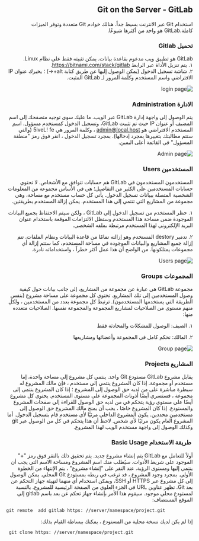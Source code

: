 <div dir="rtl" align="right">
	
## Git on the Server - GitLab  


استخدام Git عبر الانترنت بسيط جداً. هنالك خوادم Git متعددة وتوفر الميزات كاملة.GitLab هو واحد من أكثرها شيوعًا.  
### تحميل Gitlab

GitLab هو تطبيق ويب مدعوم بقاعدة بيانات. يمكن تثبيته فقط على نظام Linux.  
١.
يتم تنزيل الأداة عبر الرابط https://bitnami.com/stack/gitlab.   
٢.
 شاشة تسجيل الدخول (يمكن الوصول إليها عن طريق كتابة alt+→) ؛ يخبرك عنوان IP الافتراضي واسم المستخدم وكلمة المرور لـ GitLab المثبت.  
   
 ![login page](https://git-scm.com/book/en/v2/images/bitnami.png)  
 
 ### الادارة Administration
 يتم الوصول إلى واجهة إدارة GitLab عبر الويب. ما عليك سوى توجيه متصفحك إلى اسم المضيف أو عنوان IP حيث تم تثبيت GitLab، وتسجيل الدخول كمستخدم مسؤول. اسم المستخدم الافتراضي هو admin@local.host ، وكلمة المرور هي 5iveL! fe (والتي ستتم مطالبتك بتغييرها بمجرد إدخالها). بمجرد تسجيل الدخول ، انقر فوق رمز "منطقة المسؤول" في القائمة أعلى اليمين.
   
 ![Admin page](https://git-scm.com/book/en/v2/images/gitlab-menu.png)  
 
 ### المستخدمين Users
 المستخدمون
المستخدمون في GitLab هم حسابات تتوافق مع الأشخاص. لا تحتوي حسابات المستخدمين على الكثير من التفاصيل؛ هي في الأساس مجموعة من المعلومات الشخصية المتصلة ببيانات تسجيل الدخول. يأتي كل حساب مستخدم مع مساحة، وهي مجموعة من المشاريع التي تنتمي إلى هذا المستخدم. يمكن إزالة المستخدم بطريقتين.   

١. حظر المستخدم من تسجيل الدخول إلى  GitLab ، ولكن سيتم الاحتفاظ بجميع البيانات الموجودة ضمن مساحة هذا المستخدم  وستظل الالتزامات الموقعة باستخدام عنوان البريد الإلكتروني لهذا المستخدم مرتبطة بملفه الشخصي. 

٢.
تدمير destory المستخدم وهو إزالته تمامًا من قاعدة البيانات ونظام الملفات. تتم إزالة جميع المشاريع والبيانات الموجودة في مساحة المستخدم، كما ستتم إزالة أي مجموعات يمتلكونها. من الواضح أن هذا عمل أكثر خطراً ، واستخداماته نادرة.
   
 ![Users page](https://git-scm.com/book/en/v2/images/gitlab-users.png)  
  
 ### المجموعات Groups
مجموعة GitLab هي عبارة عن مجموعة من المشاريع، إلى جانب بيانات حول كيفية وصول المستخدمين إلى تلك المشاريع. تحتوي كل مجموعة على مساحة مشروع (بنفس الطريقة التي يستخدمها المستخدمون). ترتبط كل مجموعة بعدد من المستخدمين ، ولكل منهم مستوى من الصلاحيات لمشاريع المجموعة والمجموعة نفسها. الصلاحيات متعدده منها:  
  
١.   الضيف: الوصول للمشكلات والمحادثة فقط

٢.  المالك: تحكم كامل في المجموعة وأعضائها ومشاريعها
   
![Group page](https://git-scm.com/book/en/v2/images/gitlab-groups.png)  


### المشاريع Projects 
يقابل مشروع GitLab مستودع Git واحد. ينتمي كل مشروع إلى مساحة واحدة، إما مستخدم أو مجموعة. إذا كان المشروع ينتمي إلى مستخدم ، فإن مالك المشروع له سيطرة مباشرة على من لديه حق الوصول إلى المشروع ؛ إذا كان المشروع ينتمي إلى مجموعة ، فستسري أيضًا أذونات المجموعة على مستوى المستخدم. يحتوي كل مشروع أيضًا على مستوى رؤية يتحكم في من لديه حق الوصول للقراءة إلى صفحات المشروع والمستودع. إذا كان المشروع خاصًا ، يجب أن يمنح مالك المشروع حق الوصول إلى مستخدمين محددين. يكون المشروع الداخلي مرئيًا لأي مستخدم قام بتسجيل الدخول. أما المشروع العام يكون مرئيًا لأي شخص. لاحظ أن هذا يتحكم في كل من الوصول عبر git وكذلك الوصول إلى واجهة مستخدم الويب لهذا المشروع.
###  طريقة الاستخدام Basic Usage
أولاً للتعامل مع GitLab يتم إنشاء مشروع جديد. يتم تحقيق ذلك بالنقر فوق رمز "+" الموجود على شريط الأدوات. سيُطلب منك اسم المشروع ومساحة الاسم التي يجب أن ينتمي إليها ومستوى الرؤية.  عند النقر على "إنشاء مشروع" ، يتم الإنتهاء من الخطوة الأولى.
بمجرد وجود المشروع ، قد ترغب في ربطه بمستودع Git المحلي. يمكن الوصول إلى كل مشروع عبر HTTPS أو SSH، ويمكن استخدام أي منهما لتهيئة جهاز التحكم عن بعد Git. تظهر عناوين URL في الجزء العلوي من الصفحة الرئيسية للمشروع. بالنسبة لمستودع محلي موجود.
 سيقوم هذا الأمر بإنشاء جهاز تحكم عن بعد باسم gitlab إلى الموقع المستضاف:
<div dir="ltr" align="left">

```git
git remote  add gitlab https: //server/namespace/project.git
``` 

</div>
إذا لم يكن لديك نسخة محلية من المستودع ، يمكنك ببساطة القيام بذلك:

<div dir="ltr" align="left">

```git
 git clone https: //server/namespace/project.git 
``` 

</div>


</div>

